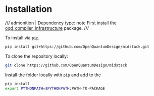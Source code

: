 # Installation

<!-- prettier-ignore -->
/// admonition | Dependency
    type: note
First install the [oqd_compiler_infrastructure](https://github.com/OpenQuantumDesign/compiler_infrastructure) package.
///

To install via `pip`,

```bash
pip install git+https://github.com/OpenQuantumDesign/midstack.git
```

To clone the repository locally:

```bash
git clone https://github.com/OpenQuantumDesign/midstack
```

Install the folder locally with `pip` and add to the

```bash
pip install .
export PYTHONPATH=$PYTHONPATH:PATH-TO-PACKAGE
```
